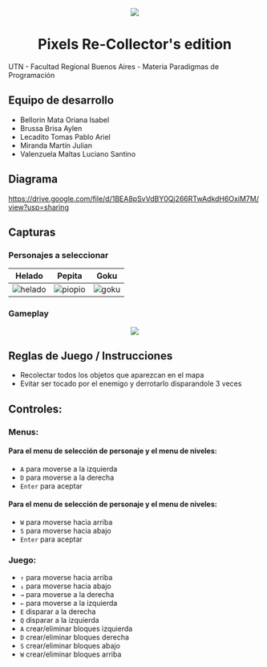 <p align="center">
<img src="https://github.com/user-attachments/assets/33f28829-7f67-4fd3-ac93-7b27b4ba9023">
<p align="center">
 
<h1 align="center">Pixels Re-Collector's edition</h1>

UTN - Facultad Regional Buenos Aires - Materia Paradigmas de Programación

## Equipo de desarrollo

- Bellorin Mata Oriana Isabel
- Brussa Brisa Aylen
- Lecadito Tomas Pablo Ariel
- Miranda Martín Julian
- Valenzuela Maltas Luciano Santino
 
## Diagrama

<https://drive.google.com/file/d/1BEA8pSvVdBY0Qj266RTwAdkdH6OxiM7M/view?usp=sharing>

## Capturas 
### Personajes a seleccionar

|Helado|Pepita|Goku|
|:---------------:|:---------------:|:---------------:|
|![helado](https://github.com/user-attachments/assets/9f0e5c92-ec62-470c-94f5-c6a9af6e2741)|![piopio](https://github.com/user-attachments/assets/7af9e3b3-cbef-4a08-88a1-a7c2c65cbefe)|![goku](https://github.com/user-attachments/assets/562fec24-7c66-40dd-ad6a-9773947be72c)|

### Gameplay
<p align="center">
<img src="https://github.com/user-attachments/assets/9c844752-846e-43c8-bd4a-b21c2a70821c">
<p align="center">

## Reglas de Juego / Instrucciones

- Recolectar todos los objetos que aparezcan en el mapa
- Evitar ser tocado por el enemigo y derrotarlo disparandole 3 veces

## Controles:
### Menus:
#### Para el menu de selección de personaje y el menu de niveles:
- `A` para moverse a la izquierda
- `D` para moverse a la derecha
- `Enter` para aceptar
#### Para el menu de selección de personaje y el menu de niveles:
- `W` para moverse hacia arriba
- `S` para moverse hacia abajo
- `Enter` para aceptar

### Juego:
- `↑` para moverse hacia arriba
- `↓` para moverse hacia abajo
- `→` para moverse a la derecha
- `←` para moverse a la izquierda
- `E` disparar a la derecha
- `Q` disparar a la izquierda
- `A` crear/eliminar bloques izquierda
- `D` crear/eliminar bloques derecha
- `S` crear/eliminar bloques abajo
- `W` crear/eliminar bloques arriba
